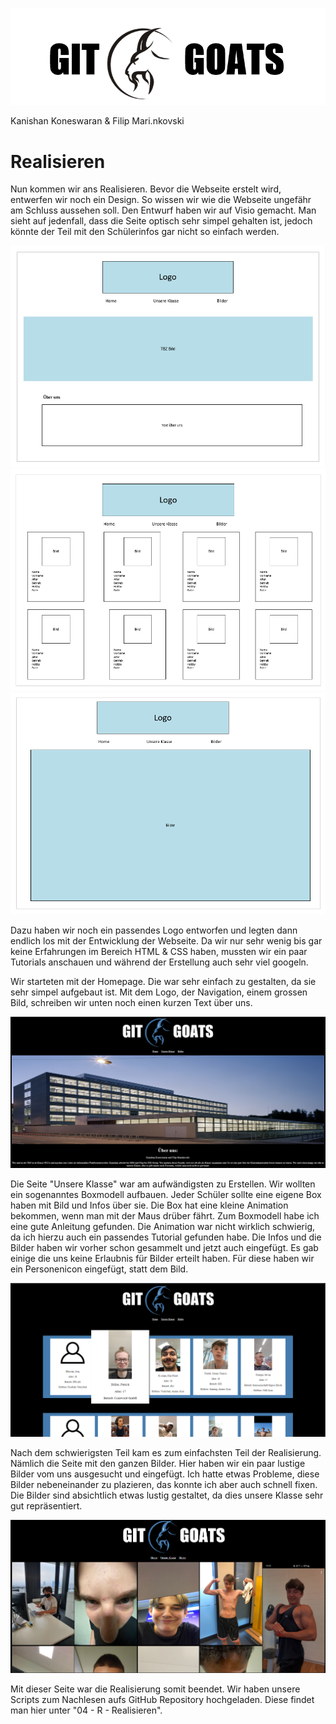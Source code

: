![](Bilder/GitGoats.png)

Kanishan Koneswaran & Filip Mari.nkovski

# Realisieren

Nun kommen wir ans Realisieren. Bevor die Webseite erstelt wird, entwerfen wir noch ein Design. So wissen wir wie die Webseite ungefähr am Schluss aussehen soll.
Den Entwurf haben wir auf Visio gemacht. Man sieht auf jedenfall, dass die Seite optisch sehr simpel gehalten ist, jedoch könnte der Teil mit den Schülerinfos gar nicht so einfach werden.

![](Bilder/Home.png)
![](Bilder/UnsereKlasse.png)
![](Bilder/Bilder.png)

Dazu haben wir noch ein passendes Logo entworfen und legten dann endlich los mit der Entwicklung der Webseite. Da wir nur sehr wenig bis gar keine Erfahrungen im Bereich HTML & CSS haben, mussten wir ein paar Tutorials anschauen und während der Erstellung auch sehr viel googeln.

Wir starteten mit der Homepage. Die war sehr einfach zu gestalten, da sie sehr simpel aufgebaut ist. Mit dem Logo, der Navigation, einem grossen Bild, schreiben wir unten noch einen kurzen Text über uns.

![](Bilder/Homepage.png)

Die Seite "Unsere Klasse" war am aufwändigsten zu Erstellen. Wir wollten ein sogenanntes Boxmodell aufbauen. Jeder Schüler sollte eine eigene Box haben mit Bild und Infos über sie. Die Box hat eine kleine Animation bekommen, wenn man mit der Maus drüber fährt. Zum Boxmodell habe ich eine gute Anleitung gefunden. Die Animation war nicht wirklich schwierig, da ich hierzu auch ein passendes Tutorial gefunden habe. Die Infos und die Bilder haben wir vorher schon gesammelt und jetzt auch eingefügt. Es gab einige die uns keine Erlaubnis für Bilder erteilt haben. Für diese haben wir ein Personenicon eingefügt, statt dem Bild.

![](Bilder/UnsereKlassepage.png)

Nach dem schwierigsten Teil kam es zum einfachsten Teil der Realisierung. Nämlich die Seite mit den ganzen Bilder. Hier haben wir ein paar lustige Bilder vom uns ausgesucht und eingefügt. Ich hatte etwas Probleme, diese Bilder nebeneinander zu plazieren, das konnte ich aber auch schnell fixen. Die Bilder sind absichtlich etwas lustig gestaltet, da dies unsere Klasse sehr gut repräsentiert. 

![](Bilder/Bilderpage.png)

Mit dieser Seite war die Realisierung somit beendet. Wir haben unsere Scripts zum Nachlesen aufs GitHub Repository hochgeladen. Diese findet man hier unter "04 - R - Realisieren".